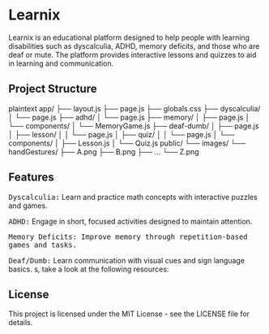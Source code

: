 # Learnix

Learnix is an educational platform designed to help people with learning disabilities such as dyscalculia, ADHD, memory deficits, and those who are deaf or mute. The platform provides interactive lessons and quizzes to aid in learning and communication.

## Project Structure

plaintext
app/
├── layout.js
├── page.js
├── globals.css
├── dyscalculia/
│   └── page.js
├── adhd/
│   └── page.js
├── memory/
│   ├── page.js
│   └── components/
│       └── MemoryGame.js
├── deaf-dumb/
│   ├── page.js
│   ├── lesson/
│   │   └── page.js
│   ├── quiz/
│   │   └── page.js
│   └── components/
│       ├── Lesson.js
│       └── Quiz.js
public/
    └── images/
        └── handGestures/
            ├── A.png
            ├── B.png
            ├── ...
            └── Z.png

## Features

<kbd>Dyscalculia:</kbd> Learn and practice math concepts with interactive puzzles and games.

<kbd> ADHD:</kbd>  Engage in short, focused activities designed to maintain attention.

<kbd> Memory Deficits:<kbd>  Improve memory through repetition-based games and tasks.

<kbd> Deaf/Dumb:</kbd>  Learn communication with visual cues and sign language basics.
s, take a look at the following resources:

## License

This project is licensed under the MIT License - see the LICENSE file for details.
